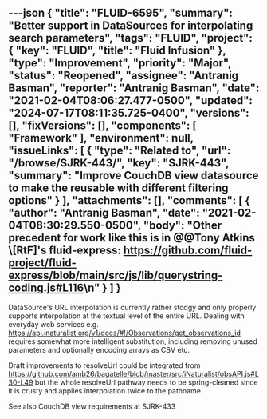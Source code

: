 ---json
{
  "title": "FLUID-6595",
  "summary": "Better support in DataSources for interpolating search parameters",
  "tags": "FLUID",
  "project": {
    "key": "FLUID",
    "title": "Fluid Infusion"
  },
  "type": "Improvement",
  "priority": "Major",
  "status": "Reopened",
  "assignee": "Antranig Basman",
  "reporter": "Antranig Basman",
  "date": "2021-02-04T08:06:27.477-0500",
  "updated": "2024-07-17T08:11:35.725-0400",
  "versions": [],
  "fixVersions": [],
  "components": [
    "Framework"
  ],
  "environment": null,
  "issueLinks": [
    {
      "type": "Related to",
      "url": "/browse/SJRK-443/",
      "key": "SJRK-443",
      "summary": "Improve CouchDB view datasource to make the reusable with different filtering options"
    }
  ],
  "attachments": [],
  "comments": [
    {
      "author": "Antranig Basman",
      "date": "2021-02-04T08:30:29.550-0500",
      "body": "Other precedent for work like this is in @@Tony Atkins \\[RtF]'s fluid-express: <https://github.com/fluid-project/fluid-express/blob/main/src/js/lib/querystring-coding.js#L116>\n"
    }
  ]
}
---
DataSource's URL interpolation is currently rather stodgy and only properly supports interpolation at the textual level of the entire URL. Dealing with everyday web services e.g. <https://api.inaturalist.org/v1/docs/#!/Observations/get_observations_id> requires somewhat more intelligent substitution, including removing unused parameters and optionally encoding arrays as CSV etc.

Draft improvements to resolveUrl could be integrated from <https://github.com/amb26/bagatelle/blob/master/src/iNaturalist/obsAPI.js#L30-L49> but the whole resolveUrl pathway needs to be spring-cleaned since it is crusty and applies interpolation twice to the pathname.

See also CouchDB view requirements at SJRK-433

        